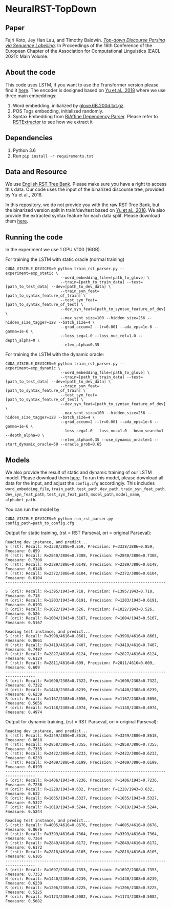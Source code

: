 # NeuralRST-TopDown

## Paper
Fajri Koto, Jey Han Lau, and Timothy Baldwin. [_Top-down Discourse Parsing via Sequence Labelling_](https://www.aclweb.org/anthology/2021.eacl-main.60.pdf). 
In Proceedings of the 16th Conference of the European Chapter of the Association for Computational Linguistics (EACL 2021): Main Volume. 

## About the code
This code uses LSTM, if you want to use the Transformer version please find it [here](https://github.com/fajri91/NeuralRST-TopDown-Transformer). 
The encoder is designed based on [Yu et al., 2018](https://github.com/yunan4nlp/NNDisParser) where we use three main embeddings: 
1) Word embedding, initialized by [glove.6B.200d.txt.gz](https://nlp.stanford.edu/projects/glove/).
2) POS Tags embedding, initialized randomly.
3) Syntax Embedding from [BiAffine Dependency Parser](https://arxiv.org/abs/1611.01734). Please refer to [RSTExtractor](https://github.com/fajri91/RSTExtractor) to see how we extract it

## Dependencies 
1. Python 3.6
2. Run `pip install -r requirements.txt`

## Data and Resource

We use [English RST Tree Bank](https://catalog.ldc.upenn.edu/LDC2002T07). Please make sure you have a right 
to access this data. Our code uses the input of the binarized discourse tree, provided by Yu et al., 2018. 

In this repository, we do not provide you with the raw RST Tree Bank, but the binarized version split 
in train/dev/test based on [Yu et al., 2018](https://github.com/yunan4nlp/NNDisParser). We also provide
the extracted syntax feature for each data split. Please download them [here](https://drive.google.com/file/d/1mSS6Nj8vkiU9Q6q8r-I7p2fh44NOdFsZ/view).

## Running the code

In the experiment we use 1 GPU V100 (16GB).

For training the LSTM with static oracle (normal training)
```
CUDA_VISIBLE_DEVICES=0 python train_rst_parser.py --experiment=exp_static \
                        --word_embedding_file=[path_to_glove] \
                        --train=[path_to_train_data] --test=[path_to_test_data] --dev=[path_to_dev_data] \
                        --train_syn_feat=[path_to_syntax_feature_of_train] \
                        --test_syn_feat=[path_to_syntax_feature_of_test] \
                        --dev_syn_feat=[path_to_syntax_feature_of_dev] \
                        --max_sent_size=100 --hidden_size=256 --hidden_size_tagger=128 --batch_size=4 \
                        --grad_accum=2 --lr=0.001 --ada_eps=1e-6 --gamma=1e-6 \
                        --loss_seg=1.0 --loss_nuc_rel=1.0 --depth_alpha=0 \
                        --elem_alpha=0.35
```

For training the LSTM with the dynamic oracle:
```
CUDA_VISIBLE_DEVICES=0 python train_rst_parser.py --experiment=exp_dynamic \
                        --word_embedding_file=[path_to_glove] \
                        --train=[path_to_train_data] --test=[path_to_test_data] --dev=[path_to_dev_data] \
                        --train_syn_feat=[path_to_syntax_feature_of_train] \
                        --test_syn_feat=[path_to_syntax_feature_of_test] \
                        --dev_syn_feat=[path_to_syntax_feature_of_dev] \
                        --max_sent_size=100 --hidden_size=256 --hidden_size_tagger=128 --batch_size=4 \
                        --grad_accum=2 --lr=0.001 --ada_eps=1e-6 --gamma=1e-6 \
                        --loss_seg=1.0 --loss_nuc=1.0 --beam_search=1 --depth_alpha=0 \
                        --elem_alpha=0.35 --use_dynamic_oracle=1 --start_dynamic_oracle=50 --oracle_prob=0.65
```

## Models

We also provide the result of static and dynamic training of our LSTM model. Please download them [here](https://drive.google.com/file/d/1u1uEN1BfpMIJX47iZIxAk3ojzHZHxxxO/view?usp=sharing).
To run this model, please download all data for the input, and adjust the `config.cfg` accordingly. This includes `word_embedding_file`, `train_path`, `test_path`,
`dev_path`, `train_syn_feat_path`, `dev_syn_feat_path`, `test_syn_feat_path`, `model_path`, `model_name`, `alphabet_path`.

You can run the model by
```
CUDA_VISIBLE_DEVICES=0 python run_rst_parser.py --config_path=path_to_config.cfg
```

Output for static training, (rst = RST Parseval, ori = original Parseval):
```
Reading dev instance, and predict...
S (rst): Recall: R=3338/3886=0.859, Precision: P=3338/3886=0.859, Fmeasure: 0.859
N (rst): Recall: R=2840/3886=0.7308, Precision: P=2840/3886=0.7308, Fmeasure: 0.7308
R (rst): Recall: R=2389/3886=0.6148, Precision: P=2389/3886=0.6148, Fmeasure: 0.6148
F (rst): Recall: R=2372/3886=0.6104, Precision: P=2372/3886=0.6104, Fmeasure: 0.6104
-----------------------------------------------------------------------------------
S (ori): Recall: R=1395/1943=0.718, Precision: P=1395/1943=0.718, Fmeasure: 0.718
N (ori): Recall: R=1203/1943=0.6191, Precision: P=1203/1943=0.6191, Fmeasure: 0.6191
R (ori): Recall: R=1022/1943=0.526, Precision: P=1022/1943=0.526, Fmeasure: 0.526
F (ori): Recall: R=1004/1943=0.5167, Precision: P=1004/1943=0.5167, Fmeasure: 0.5167

Reading test instance, and predict...
S (rst): Recall: R=3998/4616=0.8661, Precision: P=3998/4616=0.8661, Fmeasure: 0.8661
N (rst): Recall: R=3419/4616=0.7407, Precision: P=3419/4616=0.7407, Fmeasure: 0.7407
R (rst): Recall: R=2827/4616=0.6124, Precision: P=2827/4616=0.6124, Fmeasure: 0.6124
F (rst): Recall: R=2811/4616=0.609, Precision: P=2811/4616=0.609, Fmeasure: 0.609
-----------------------------------------------------------------------------------
S (ori): Recall: R=1690/2308=0.7322, Precision: P=1690/2308=0.7322, Fmeasure: 0.7322
N (ori): Recall: R=1440/2308=0.6239, Precision: P=1440/2308=0.6239, Fmeasure: 0.6239
R (ori): Recall: R=1167/2308=0.5056, Precision: P=1167/2308=0.5056, Fmeasure: 0.5056
F (ori): Recall: R=1148/2308=0.4974, Precision: P=1148/2308=0.4974, Fmeasure: 0.4974
```

Output for dynamic training, (rst = RST Parseval, ori = original Parseval):
```
Reading dev instance, and predict...
S (rst): Recall: R=3349/3886=0.8618, Precision: P=3349/3886=0.8618, Fmeasure: 0.8618
N (rst): Recall: R=2858/3886=0.7355, Precision: P=2858/3886=0.7355, Fmeasure: 0.7355
R (rst): Recall: R=2422/3886=0.6233, Precision: P=2422/3886=0.6233, Fmeasure: 0.6233
F (rst): Recall: R=2409/3886=0.6199, Precision: P=2409/3886=0.6199, Fmeasure: 0.6199
-----------------------------------------------------------------------------------
S (ori): Recall: R=1406/1943=0.7236, Precision: P=1406/1943=0.7236, Fmeasure: 0.7236
N (ori): Recall: R=1228/1943=0.632, Precision: P=1228/1943=0.632, Fmeasure: 0.632
R (ori): Recall: R=1035/1943=0.5327, Precision: P=1035/1943=0.5327, Fmeasure: 0.5327
F (ori): Recall: R=1019/1943=0.5244, Precision: P=1019/1943=0.5244, Fmeasure: 0.5244

Reading test instance, and predict...
S (rst): Recall: R=4005/4616=0.8676, Precision: P=4005/4616=0.8676, Fmeasure: 0.8676
N (rst): Recall: R=3399/4616=0.7364, Precision: P=3399/4616=0.7364, Fmeasure: 0.7364
R (rst): Recall: R=2849/4616=0.6172, Precision: P=2849/4616=0.6172, Fmeasure: 0.6172
F (rst): Recall: R=2818/4616=0.6105, Precision: P=2818/4616=0.6105, Fmeasure: 0.6105
-----------------------------------------------------------------------------------
S (ori): Recall: R=1697/2308=0.7353, Precision: P=1697/2308=0.7353, Fmeasure: 0.7353
N (ori): Recall: R=1440/2308=0.6239, Precision: P=1440/2308=0.6239, Fmeasure: 0.6239
R (ori): Recall: R=1206/2308=0.5225, Precision: P=1206/2308=0.5225, Fmeasure: 0.5225
F (ori): Recall: R=1173/2308=0.5082, Precision: P=1173/2308=0.5082, Fmeasure: 0.5082
```


